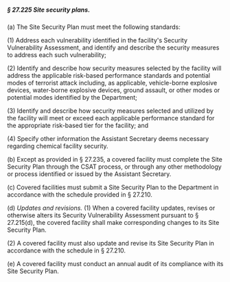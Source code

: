 ##### § 27.225 Site security plans. #####

(a) The Site Security Plan must meet the following standards:

(1) Address each vulnerability identified in the facility's Security Vulnerability Assessment, and identify and describe the security measures to address each such vulnerability;

(2) Identify and describe how security measures selected by the facility will address the applicable risk-based performance standards and potential modes of terrorist attack including, as applicable, vehicle-borne explosive devices, water-borne explosive devices, ground assault, or other modes or potential modes identified by the Department;

(3) Identify and describe how security measures selected and utilized by the facility will meet or exceed each applicable performance standard for the appropriate risk-based tier for the facility; and

(4) Specify other information the Assistant Secretary deems necessary regarding chemical facility security.

(b) Except as provided in § 27.235, a covered facility must complete the Site Security Plan through the CSAT process, or through any other methodology or process identified or issued by the Assistant Secretary.

(c) Covered facilities must submit a Site Security Plan to the Department in accordance with the schedule provided in § 27.210.

(d) *Updates and revisions.* (1) When a covered facility updates, revises or otherwise alters its Security Vulnerability Assessment pursuant to § 27.215(d), the covered facility shall make corresponding changes to its Site Security Plan.

(2) A covered facility must also update and revise its Site Security Plan in accordance with the schedule in § 27.210.

(e) A covered facility must conduct an annual audit of its compliance with its Site Security Plan.